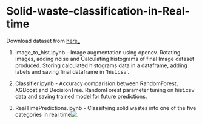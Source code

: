 # Solid-waste-classification-in-Real-time
Download dataset from [here_](https://github.com/garythung/trashnet/blob/master/data/dataset-resized.zip?raw=true)

1. Image_to_hist.ipynb -  Image augmentation using opencv. Rotating images, adding noise and Calculating histograms of final Image dataset produced. Storing calculated histograms data in a dataframe, adding labels and saving final dataframe in 'hist.csv'.

2. Classifier.ipynb - Accuracy comparision between RandomForest, XGBoost and DecisionTree. RandomForest parameter tuning on hist.csv data and saving trained model for future predictions.

3. RealTimePredictions.ipynb - Classifying solid wastes into one of the five categories in real time![.](https://github.com/keshavoct98/Solid-waste-classification-in-Real-time/blob/master/clc.gif)
